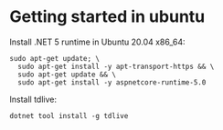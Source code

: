 # Getting started in ubuntu

Install .NET 5 runtime in Ubuntu 20.04 x86_64:

```
sudo apt-get update; \
  sudo apt-get install -y apt-transport-https && \
  sudo apt-get update && \
  sudo apt-get install -y aspnetcore-runtime-5.0
```

Install tdlive: 
```
dotnet tool install -g tdlive
```